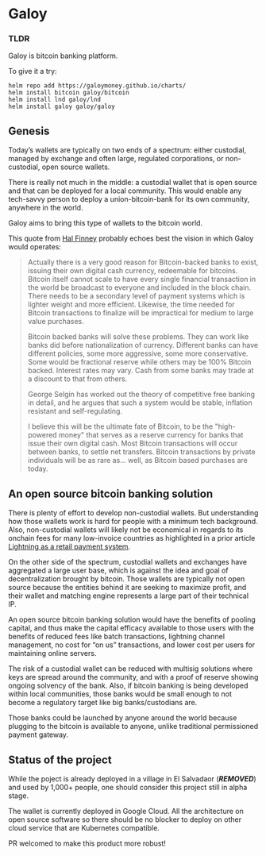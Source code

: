 # Galoy

### TLDR

Galoy is bitcoin banking platform. 

To give it a try: 

```
helm repo add https://galoymoney.github.io/charts/
helm install bitcoin galoy/bitcoin
helm install lnd galoy/lnd
helm install galoy galoy/galoy
```

## Genesis

Today’s wallets are typically on two ends of a spectrum: either custodial, managed by exchange and often large, regulated corporations, or non-custodial, open source wallets. 

There is really not much in the middle: a custodial wallet that is open source and that can be deployed for a local community. This would enable any tech-savvy person to deploy a union-bitcoin-bank for its own community, anywhere in the world.

Galoy aims to bring this type of wallets to the bitcoin world.

This quote from [Hal Finney](https://bitcointalk.org/index.php?topic=2500.msg34211#msg34211) probably echoes best the vision in which Galoy would operates:

> Actually there is a very good reason for Bitcoin-backed banks to exist, issuing their own digital cash currency, redeemable for bitcoins. Bitcoin itself cannot scale to have every single financial transaction in the world be broadcast to everyone and included in the block chain. There needs to be a secondary level of payment systems which is lighter weight and more efficient. Likewise, the time needed for Bitcoin transactions to finalize will be impractical for medium to large value purchases.
> 
> Bitcoin backed banks will solve these problems. They can work like banks did before nationalization of currency. Different banks can have different policies, some more aggressive, some more conservative. Some would be fractional reserve while others may be 100% Bitcoin backed. Interest rates may vary. Cash from some banks may trade at a discount to that from others.
> 
> George Selgin has worked out the theory of competitive free banking in detail, and he argues that such a system would be stable, inflation resistant and self-regulating.
>
> I believe this will be the ultimate fate of Bitcoin, to be the "high-powered money" that serves as a reserve currency for banks that issue their own digital cash. Most Bitcoin transactions will occur between banks, to settle net transfers. Bitcoin transactions by private individuals will be as rare as... well, as Bitcoin based purchases are today.

## An open source bitcoin banking solution

There is plenty of effort to develop non-custodial wallets. But understanding how those wallets work is hard for people with a minimum tech background. Also, non-custodial wallets will likely not be economical in regards to its onchain fees for many low-invoice countries as highlighted in a prior article [Lightning as a retail payment system](https://medium.com/galoymoney/lightning-as-a-retail-payment-system-part-1-7463c46342ef).

On the other side of the spectrum, custodial wallets and exchanges have aggregated a large user base, which is against the idea and goal of decentralization brought by bitcoin. Those wallets are typically not open source because the entities behind it are seeking to maximize profit, and their wallet and matching engine represents a large part of their technical IP.

An open source bitcoin banking solution would have the benefits of pooling capital, and thus make the capital efficacy available to those users with the benefits of reduced fees like batch transactions, lightning channel management, no cost for “on us” transactions, and lower cost per users for maintaining online servers.

The risk of a custodial wallet can be reduced with multisig solutions where keys are spread around the community, and with a proof of reserve showing ongoing solvency of the bank. Also, if bitcoin banking is being developed within local communities, those banks would be small enough to not become a regulatory target like big banks/custodians are.

Those banks could be launched by anyone around the world because plugging to the bitcoin is available to anyone, unlike traditional permissioned payment gateway.

## Status of the project

While the poject is already deployed in a village in El Salvadaor (***REMOVED***) and used by 1,000+ people, one should consider this project still in alpha stage.

The wallet is currently deployed in Google Cloud. All the architecture on open source software so there should be no blocker to deploy on other cloud service that are Kubernetes compatible.

PR welcomed to make this product more robust!
